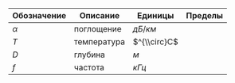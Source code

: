 Обозначение | Описание | Единицы | Пределы
--- | --- | --- | ---
$\alpha$ | поглощение   | $дБ/км$      |
$T$ | температура       | $^{\\circ}C$ |
$D$ | глубина           | $м$          |
$f$ | частота           | $кГц$        |
